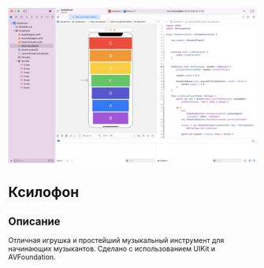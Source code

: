 ![Xylophone](Documentation/Xylophone.png)

# Ксилофон

## Описание

Отличная игрушка и простейший музыкальный инструмент для начинающих музыкантов. Сделано с использованием UIKit и AVFoundation.

